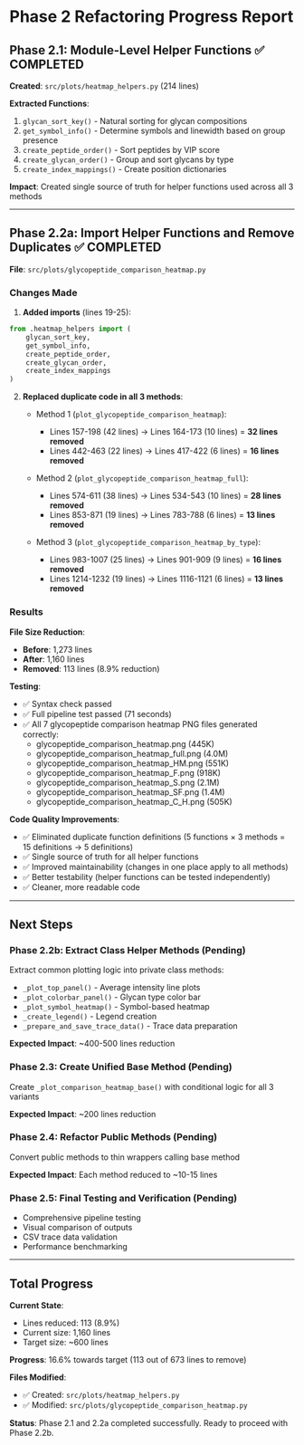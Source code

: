 # Phase 2 Refactoring Progress Report

## Phase 2.1: Module-Level Helper Functions ✅ COMPLETED

**Created**: `src/plots/heatmap_helpers.py` (214 lines)

**Extracted Functions**:
1. `glycan_sort_key()` - Natural sorting for glycan compositions
2. `get_symbol_info()` - Determine symbols and linewidth based on group presence
3. `create_peptide_order()` - Sort peptides by VIP score
4. `create_glycan_order()` - Group and sort glycans by type
5. `create_index_mappings()` - Create position dictionaries

**Impact**: Created single source of truth for helper functions used across all 3 methods

---

## Phase 2.2a: Import Helper Functions and Remove Duplicates ✅ COMPLETED

**File**: `src/plots/glycopeptide_comparison_heatmap.py`

### Changes Made

1. **Added imports** (lines 19-25):
```python
from .heatmap_helpers import (
    glycan_sort_key,
    get_symbol_info,
    create_peptide_order,
    create_glycan_order,
    create_index_mappings
)
```

2. **Replaced duplicate code in all 3 methods**:
   - Method 1 (`plot_glycopeptide_comparison_heatmap`):
     - Lines 157-198 (42 lines) → Lines 164-173 (10 lines) = **32 lines removed**
     - Lines 442-463 (22 lines) → Lines 417-422 (6 lines) = **16 lines removed**

   - Method 2 (`plot_glycopeptide_comparison_heatmap_full`):
     - Lines 574-611 (38 lines) → Lines 534-543 (10 lines) = **28 lines removed**
     - Lines 853-871 (19 lines) → Lines 783-788 (6 lines) = **13 lines removed**

   - Method 3 (`plot_glycopeptide_comparison_heatmap_by_type`):
     - Lines 983-1007 (25 lines) → Lines 901-909 (9 lines) = **16 lines removed**
     - Lines 1214-1232 (19 lines) → Lines 1116-1121 (6 lines) = **13 lines removed**

### Results

**File Size Reduction**:
- **Before**: 1,273 lines
- **After**: 1,160 lines
- **Removed**: 113 lines (8.9% reduction)

**Testing**:
- ✅ Syntax check passed
- ✅ Full pipeline test passed (71 seconds)
- ✅ All 7 glycopeptide comparison heatmap PNG files generated correctly:
  - glycopeptide_comparison_heatmap.png (445K)
  - glycopeptide_comparison_heatmap_full.png (4.0M)
  - glycopeptide_comparison_heatmap_HM.png (551K)
  - glycopeptide_comparison_heatmap_F.png (918K)
  - glycopeptide_comparison_heatmap_S.png (2.1M)
  - glycopeptide_comparison_heatmap_SF.png (1.4M)
  - glycopeptide_comparison_heatmap_C_H.png (505K)

**Code Quality Improvements**:
- ✅ Eliminated duplicate function definitions (5 functions × 3 methods = 15 definitions → 5 definitions)
- ✅ Single source of truth for all helper functions
- ✅ Improved maintainability (changes in one place apply to all methods)
- ✅ Better testability (helper functions can be tested independently)
- ✅ Cleaner, more readable code

---

## Next Steps

### Phase 2.2b: Extract Class Helper Methods (Pending)
Extract common plotting logic into private class methods:
- `_plot_top_panel()` - Average intensity line plots
- `_plot_colorbar_panel()` - Glycan type color bar
- `_plot_symbol_heatmap()` - Symbol-based heatmap
- `_create_legend()` - Legend creation
- `_prepare_and_save_trace_data()` - Trace data preparation

**Expected Impact**: ~400-500 lines reduction

### Phase 2.3: Create Unified Base Method (Pending)
Create `_plot_comparison_heatmap_base()` with conditional logic for all 3 variants

**Expected Impact**: ~200 lines reduction

### Phase 2.4: Refactor Public Methods (Pending)
Convert public methods to thin wrappers calling base method

**Expected Impact**: Each method reduced to ~10-15 lines

### Phase 2.5: Final Testing and Verification (Pending)
- Comprehensive pipeline testing
- Visual comparison of outputs
- CSV trace data validation
- Performance benchmarking

---

## Total Progress

**Current State**:
- Lines reduced: 113 (8.9%)
- Current size: 1,160 lines
- Target size: ~600 lines

**Progress**: 16.6% towards target (113 out of 673 lines to remove)

**Files Modified**:
- ✅ Created: `src/plots/heatmap_helpers.py`
- ✅ Modified: `src/plots/glycopeptide_comparison_heatmap.py`

**Status**: Phase 2.1 and 2.2a completed successfully. Ready to proceed with Phase 2.2b.
